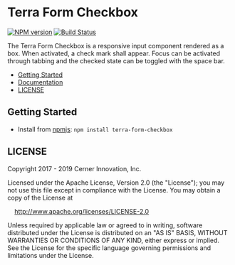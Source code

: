 # Terra Form Checkbox


[![NPM version](https://badgen.net/npm/v/terra-form-checkbox)](https://www.npmjs.org/package/terra-form-checkbox)
[![Build Status](https://badgen.net/travis/cerner/terra-core)](https://travis-ci.org/cerner/terra-core)

The Terra Form Checkbox is a responsive input component rendered as a box. When activated, a check mark shall appear. Focus can be activated through tabbing and the checked state can be toggled with the space bar.

- [Getting Started](#getting-started)
- [Documentation](https://github.com/cerner/terra-core/tree/master/packages/terra-form-checkbox/docs)
- [LICENSE](#license)

## Getting Started

- Install from [npmjs](https://www.npmjs.com): `npm install terra-form-checkbox`

## LICENSE

Copyright 2017 - 2019 Cerner Innovation, Inc.

Licensed under the Apache License, Version 2.0 (the "License"); you may not use this file except in compliance with the License. You may obtain a copy of the License at

&nbsp;&nbsp;&nbsp;&nbsp;http://www.apache.org/licenses/LICENSE-2.0

Unless required by applicable law or agreed to in writing, software distributed under the License is distributed on an "AS IS" BASIS, WITHOUT WARRANTIES OR CONDITIONS OF ANY KIND, either express or implied. See the License for the specific language governing permissions and limitations under the License.
